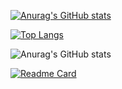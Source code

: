 [![Anurag's GitHub stats](https://github-readme-stats.vercel.app/api?username=Mystic-peng)](https://github.com/anuraghazra/github-readme-stats)

[![Top Langs](https://github-readme-stats.vercel.app/api/top-langs/?username=Mystic-peng)](https://github.com/anuraghazra/github-readme-stats)

![Anurag's GitHub stats](https://github-readme-stats.vercel.app/api?username=Mystic-peng=true&theme=tokyonight)

[![Readme Card](https://github-readme-stats.vercel.app/api/pin/?username=Mystic-peng&repo=github-readme-stats)](https://github.com/anuraghazra/github-readme-stats)